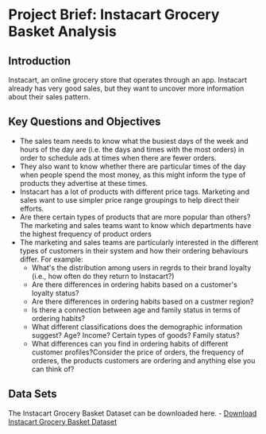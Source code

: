 # Project Brief: Instacart Grocery Basket Analysis

## Introduction

Instacart, an online grocery store that operates through an app. Instacart already has very good sales, but they want to uncover more information about their sales pattern. 

## Key Questions and Objectives

* The sales team needs to know what the busiest days of the week and hours of the day are (i.e. the days and times with the most orders) in order to schedule ads at times when there are fewer orders. 
* They also want to know whether there are particular times of the day when people spend the most money, as this might inform the type of products they advertise at these times. 
* Instacart has a lot of products with different price tags. Marketing and sales want to use simpler price range groupings to help direct their efforts. 
* Are there certain types of products that are more popular than others? The marketing and sales teams want to know which departments have the highest frequency of product orders
* The marketing and sales teams are particularly interested in the different types of customers in their system and how their ordering behaviours differ. For example: 
   - What's the distribution among users in regrds to their brand loyalty (i.e., how often do they return to Instacart?)
   - Are there differences in ordering habits based on a customer's loyalty status?
   - Are there differences in ordering habits based on a custmer region?
   - Is there a connection between age and family status in terms of ordering habits? 
   - What different classifications does the demographic information suggest? Age? Income? Certain types of goods? Family status? 
   - What differences can you find in ordering habits of different customer profiles?Consider the price of orders, the frequency of orderes, the products customers are ordering and anything else you can think of? 

## Data Sets

The Instacart Grocery Basket Dataset can be downloaded here. - [Download Instacart Grocery Basket Dataset](https://s3.amazonaws.com/coach-courses-us/public/courses/data-immersion/A4/A4_Data_Assets/customers.zip)
